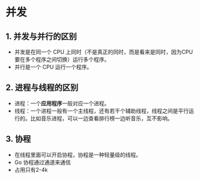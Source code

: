# 并发

## 1. 并发与并行的区别
- 并发是在同一个 CPU 上同时（不是真正的同时，而是看来是同时，因为CPU要在多个程序之间切换）运行多个程序。
- 并行是一个 CPU 运行一个程序。

## 2. 进程与线程的区别
- 进程：一个**应用程序**一般对应一个进程。
- 线程：一个进程一般有一个主线程，还有若干个辅助线程，线程之间是平行运行的。比如音乐进程，可以一边查看排行榜一边听音乐，互不影响。

## 3. 协程
- 在线程里面可以开启协程，协程是一种轻量级的线程。
- Go 协程通过通道来通信
- 占用只有2-4k
